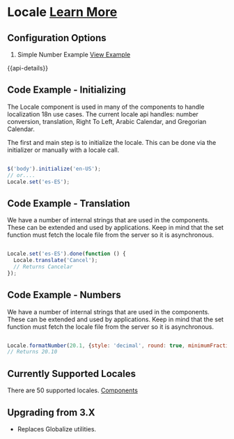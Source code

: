 
# Locale  [Learn More](#)

## Configuration Options

1. Simple Number Example [View Example]( ../components/locale/test-locale)

{{api-details}}

## Code Example - Initializing

The Locale component is used in many of the components to handle localization  18n use cases. The current locale api handles: number conversion, translation, Right To Left, Arabic Calendar, and Gregorian Calendar.

The first and main step is to initialize the locale. This can be done via the initializer or manually with a locale call.

```javascript

$('body').initialize('en-US');
// or....
Locale.set('es-ES');


```

## Code Example - Translation

We have a number of internal strings that are used in the components. These can be extended and used by applications. Keep in mind that the set function must fetch the locale file from the server so it is asynchronous.

```javascript

Locale.set('es-ES').done(function () {
  Locale.translate('Cancel');
  // Returns Cancelar
});


```

## Code Example - Numbers

We have a number of internal strings that are used in the components. These can be extended and used by applications. Keep in mind that the set function must fetch the locale file from the server so it is asynchronous.

```javascript

Locale.formatNumber(20.1, {style: 'decimal', round: true, minimumFractionDigits: 2}));
// Returns 20.10


```

## Currently Supported Locales

There are 50 supported locales. [Components](http://git.infor.com/projects/SOHO/repos/controls/browse/components/locale/cultures)

## Upgrading from 3.X

-  Replaces Globalize utilities.

